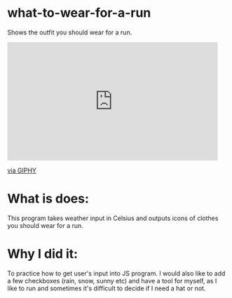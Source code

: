 # what-to-wear-for-a-run
Shows the outfit you should wear for a run.

<iframe src="https://giphy.com/embed/3ov9jLRtLwncqA1cys" width="480" height="270" frameBorder="0" class="giphy-embed" allowFullScreen></iframe><p><a href="https://giphy.com/gifs/whattoweartool-3ov9jLRtLwncqA1cys">via GIPHY</a></p>

# What is does:  
This program takes weather input in Celsius and outputs icons of clothes you should wear for a run.



# Why I did it: 
To practice how to get user's input into JS program. I would also like to add a few checkboxes (rain, snow, sunny etc) and have a tool for myself, as I like to run and sometimes it's difficult to decide if I need a hat or not.
